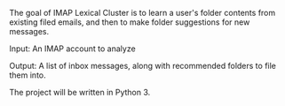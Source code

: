 The goal of IMAP Lexical Cluster is to learn a user's folder contents from 
existing filed emails, and then to make folder suggestions for new 
messages.

Input: An IMAP account to analyze

Output: A list of inbox messages, along with recommended folders to file them
into.

The project will be written in Python 3.
